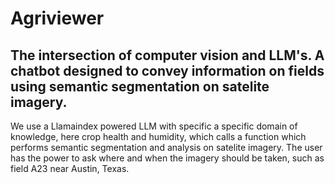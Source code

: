 # Agriviewer 

## The intersection of computer vision and LLM's. A chatbot designed to convey information on fields using semantic segmentation on satelite imagery. 

We use a Llamaindex powered LLM with specific a specific domain of knowledge, here crop health and humidity, which calls a function which performs semantic segmentation and analysis on satelite imagery. The user has the power to ask where and when the imagery should be taken, such as field A23 near Austin, Texas. 
